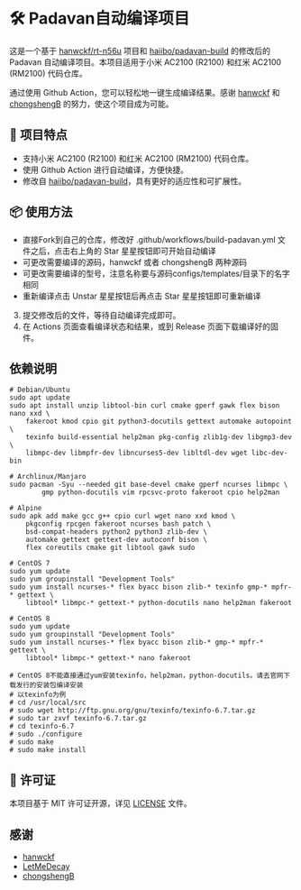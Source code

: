 # 🛠️ Padavan自动编译项目

这是一个基于 [hanwckf/rt-n56u](https://github.com/hanwckf/rt-n56u) 项目和 [haiibo/padavan-build](https://github.com/haiibo/padavan-build) 的修改后的 Padavan 自动编译项目。本项目适用于小米 AC2100 (R2100) 和红米 AC2100 (RM2100) 代码仓库。

通过使用 Github Action，您可以轻松地一键生成编译结果。感谢 [hanwckf](https://github.com/hanwckf) 和 [chongshengB](https://github.com/chongshengB) 的努力，使这个项目成为可能。

## 🚀 项目特点

- 支持小米 AC2100 (R2100) 和红米 AC2100 (RM2100) 代码仓库。
- 使用 Github Action 进行自动编译，方便快捷。
- 修改自 [haiibo/padavan-build](https://github.com/haiibo/padavan-build)，具有更好的适应性和可扩展性。

## 📦 使用方法

- 直接Fork到自己的仓库，修改好 .github/workflows/build-padavan.yml 文件之后，点击右上角的 Star 星星按钮即可开始自动编译
- 可更改需要编译的源码，hanwckf 或者 chongshengB 两种源码
- 可更改需要编译的型号，注意名称要与源码configs/templates/目录下的名字相同
- 重新编译点击 Unstar 星星按钮后再点击 Star 星星按钮即可重新编译

3. 提交修改后的文件，等待自动编译完成即可。
4. 在 Actions 页面查看编译状态和结果，或到 Release 页面下载编译好的固件。

## 依赖说明

```shell
# Debian/Ubuntu
sudo apt update
sudo apt install unzip libtool-bin curl cmake gperf gawk flex bison nano xxd \
	fakeroot kmod cpio git python3-docutils gettext automake autopoint \
	texinfo build-essential help2man pkg-config zlib1g-dev libgmp3-dev \
	libmpc-dev libmpfr-dev libncurses5-dev libltdl-dev wget libc-dev-bin

# Archlinux/Manjaro
sudo pacman -Syu --needed git base-devel cmake gperf ncurses libmpc \
        gmp python-docutils vim rpcsvc-proto fakeroot cpio help2man

# Alpine
sudo apk add make gcc g++ cpio curl wget nano xxd kmod \
	pkgconfig rpcgen fakeroot ncurses bash patch \
	bsd-compat-headers python2 python3 zlib-dev \
	automake gettext gettext-dev autoconf bison \
	flex coreutils cmake git libtool gawk sudo

# CentOS 7
sudo yum update
sudo yum groupinstall "Development Tools"
sudo yum install ncurses-* flex byacc bison zlib-* texinfo gmp-* mpfr-* gettext \
	libtool* libmpc-* gettext-* python-docutils nano help2man fakeroot

# CentOS 8
sudo yum update
sudo yum groupinstall "Development Tools"
sudo yum install ncurses-* flex byacc bison zlib-* gmp-* mpfr-* gettext \
	libtool* libmpc-* gettext-* nano fakeroot

# CentOS 8不能直接通过yum安装texinfo，help2man，python-docutils。请去官网下载发行的安装包编译安装
# 以texinfo为例
# cd /usr/local/src
# sudo wget http://ftp.gnu.org/gnu/texinfo/texinfo-6.7.tar.gz
# sudo tar zxvf texinfo-6.7.tar.gz
# cd texinfo-6.7
# sudo ./configure
# sudo make
# sudo make install

```

## 📝 许可证

本项目基于 MIT 许可证开源，详见 [LICENSE](./LICENSE) 文件。

## 感谢

- [hanwckf](https://github.com/hanwckf/rt-n56u)
- [LetMeDecay](https://github.com/LetMeDecay/Padavan-build)
- [chongshengB](https://github.com/chongshengB/rt-n56u)
